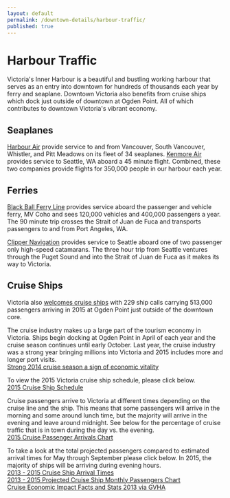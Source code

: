 ```yaml
---
layout: default
permalink: /downtown-details/harbour-traffic/
published: true
---
```


# Harbour Traffic
Victoria's Inner Harbour is a beautiful and bustling working harbour that serves as an entry into downtown for hundreds of thousands each year by ferry and seaplane. Downtown Victoria also benefits from cruise ships which dock just outside of downtown at Ogden Point. All of which contributes to downtown Victoria's vibrant economy. 

## Seaplanes
[Harbour Air](http://www.harbourair.com) provide service to and from Vancouver, South Vancouver, Whistler, and Pitt Meadows on its fleet of 34 seaplanes. [Kenmore Air](http://www.kenmoreair.com) provides service to Seattle, WA aboard a 45 minute flight. Combined, these two companies provide flights for 350,000 people in our harbour each year.

## Ferries
[Black Ball Ferry Line](https://www.cohoferry.com) provides service aboard the passenger and vehicle ferry, MV Coho and sees 120,000 vehicles and 400,000 passengers a year. The 90 minute trip crosses the Strait of Juan de Fuca and transports passengers to and from Port Angeles, WA.

[Clipper Navigation](http://www.clippervacations.com) provides service to Seattle aboard one of two passenger only high-speed catamarans. The three hour trip from Seattle ventures through the Puget Sound and into the Strait of Juan de Fuca as it makes its way to Victoria.

## Cruise Ships
Victoria also [welcomes cruise ships](http://victoriacuise.ca) with 229 ship calls carrying 513,000 passengers arriving in 2015 at Ogden Point just outside of the downtown core.

The cruise industry makes up a large part of the tourism economy in Victoria. Ships begin docking at Ogden Point in April of each year and the cruise season continues until early October. Last year, the cruise industry was a strong year bringing millions into Victoria and 2015 includes more and longer port visits.  
[Strong 2014 cruise season a sign of economic vitality](http://www.gvha.ca/sites/default/files/pdfs/media/release_lastship2014.pdf)

To view the 2015 Victoria cruise ship schedule, please click below.  
[2015 Cruise Ship Schedule](http://downtownvictoria.ca/sites/default/files/2015_cruise_schedule.pdf)

Cruise passengers arrive to Victoria at different times depending on the cruise line and the ship. This means that some passengers will arrive in the morning and some around lunch time, but the majority will arrive in the evening and leave around midnight. See below for the percentage of cruise traffic that is in town during the day vs. the evening.  
[2015 Cruise Passenger Arrivals Chart](http://downtownvictoria.ca/sites/default/files/2015_passenger_estimates.pdf )

To take a look at the total projected passengers compared to estimated arrival times for May through September please click below.  In 2015, the majority of ships will be arriving during evening hours.  
[2013 - 2015 Cruise Ship Arrival Times](http://downtownvictoria.ca/sites/default/files/comparative_cruise_arrival_times_2013_to_2015.pdf)  
[2013 - 2015 Projected Cruise Ship Monthly Passengers Chart](http://downtownvictoria.ca/sites/default/files/monthly_cruise_arrivals_2013_-_2015.pdf)  
[Cruise Economic Impact Facts and Stats 2013 via GVHA](http://www.gvha.ca/sites/default/files/pdfs/publications/cruise_economic_impact_facts_and_stats_2013.pdf)  
